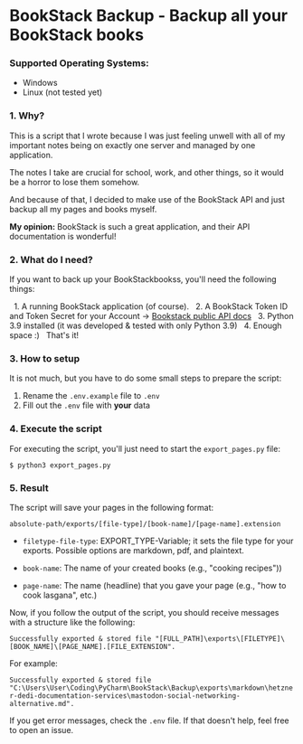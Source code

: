 # BookStack Backup - Backup all your BookStack books

### Supported Operating Systems:

  - Windows
  - Linux (not tested yet)

### 1. Why?
This is a script that I wrote because I was just feeling unwell with all of my important notes being on exactly one server and managed by one application.

The notes I take are crucial for school, work, and other things, so it would be a horror to lose them somehow.

And because of that, I decided to make use of the BookStack API and just backup all my pages and books myself.

**My opinion:** BookStack is such a great application, and their API documentation is wonderful!

### 2. What do I need?

If you want to back up your BookStackbookss, you'll need the following things:

  1. A running BookStack application (of course).
  2. A BookStack Token ID and Token Secret for your Account -> [Bookstack public API docs](https://demo.bookstackapp.com/api/docs)
  3. Python 3.9 installed (it was developed & tested with only Python 3.9)
  4. Enough space :)
 
That's it!

### 3. How to setup

It is not much, but you have to do some small steps to prepare the script:

  1. Rename the `.env.example` file to `.env`
  2. Fill out the `.env` file with **your** data


### 4. Execute the script

For executing the script, you'll just need to start the `export_pages.py` file:

```shell
$ python3 export_pages.py
```

### 5. Result

The script will save your pages in the following format: 

`absolute-path/exports/[file-type]/[book-name]/[page-name].extension` 

- `filetype-file-type`: EXPORT_TYPE-Variable; it sets the file type for your 
exports. Possible options are markdown, pdf, and plaintext. 

- `book-name`: The name of your created books (e.g., "cooking recipes"))

- `page-name`: The name (headline) that you gave your page (e.g., "how to cook lasgana", etc.)

Now, if you follow the output of the script, you should receive messages with a structure like the following:

`Successfully exported & stored file "[FULL_PATH]\exports\[FILETYPE]\[BOOK_NAME]\[PAGE_NAME].[FILE_EXTENSION".`

For example:

`Successfully exported & stored file "C:\Users\User\Coding\PyCharm\BookStack\Backup\exports\markdown\hetzner-dedi-documentation-services\mastodon-social-networking-alternative.md".`

If you get error messages, check the `.env` file. If that doesn't help, feel free to open an issue.
